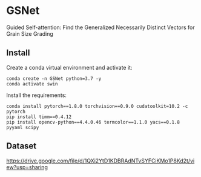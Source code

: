 # GSNet
Guided Self-attention: Find the Generalized Necessarily Distinct Vectors for Grain Size Grading
## Install
Create a conda virtual environment and activate it:
```
conda create -n GSNet python=3.7 -y
conda activate swin
```
Install the requirements:
```
conda install pytorch==1.8.0 torchvision==0.9.0 cudatoolkit=10.2 -c pytorch
pip install timm==0.4.12
pip install opencv-python==4.4.0.46 termcolor==1.1.0 yacs==0.1.8 pyyaml scipy
```
## Dataset
https://drive.google.com/file/d/1QXi2YtD1KDBRAdNTvSYFCiKMo1P8Kd2t/view?usp=sharing
